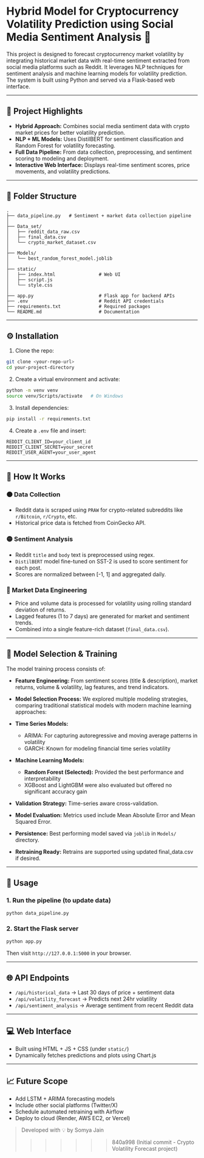 # Hybrid Model for Cryptocurrency Volatility Prediction using Social Media Sentiment Analysis 🚀

This project is designed to forecast cryptocurrency market volatility by integrating historical market data with real-time sentiment extracted from social media platforms such as Reddit. It leverages NLP techniques for sentiment analysis and machine learning models for volatility prediction. The system is built using Python and served via a Flask-based web interface.

---

## 📌 Project Highlights

- **Hybrid Approach:** Combines social media sentiment data with crypto market prices for better volatility prediction.
- **NLP + ML Models:** Uses DistilBERT for sentiment classification and Random Forest for volatility forecasting.
- **Full Data Pipeline:** From data collection, preprocessing, and sentiment scoring to modeling and deployment.
- **Interactive Web Interface:** Displays real-time sentiment scores, price movements, and volatility predictions.

---

## 🧱 Folder Structure

```
.
├── data_pipeline.py   # Sentiment + market data collection pipeline
│ 
├── Data_set/
│   ├── reddit_data_raw.csv
│   ├── final_data.csv
│   └── crypto_market_dataset.csv
│
├── Models/
│   └── best_random_forest_model.joblib
│
├── static/
│   ├── index.html                # Web UI
│   ├── script.js
│   └── style.css
│
├── app.py                        # Flask app for backend APIs
├── .env                          # Reddit API credentials
├── requirements.txt              # Required packages
└── README.md                     # Documentation
```

---

## ⚙️ Installation

1. Clone the repo:

```bash
git clone <your-repo-url>
cd your-project-directory
```

2. Create a virtual environment and activate:

```bash
python -m venv venv
source venv/Scripts/activate   # On Windows
```

3. Install dependencies:

```bash
pip install -r requirements.txt
```

4. Create a `.env` file and insert:

```
REDDIT_CLIENT_ID=your_client_id
REDDIT_CLIENT_SECRET=your_secret
REDDIT_USER_AGENT=your_user_agent
```

---

## 🧪 How It Works

### 🟠 Data Collection

- Reddit data is scraped using `PRAW` for crypto-related subreddits like `r/Bitcoin`, `r/Crypto`, etc.
- Historical price data is fetched from CoinGecko API.

### 🟡 Sentiment Analysis

- Reddit `title` and `body` text is preprocessed using regex.
- `DistilBERT` model fine-tuned on SST-2 is used to score sentiment for each post.
- Scores are normalized between [-1, 1] and aggregated daily.

### 🔵 Market Data Engineering

- Price and volume data is processed for volatility using rolling standard deviation of returns.
- Lagged features (1 to 7 days) are generated for market and sentiment trends.
- Combined into a single feature-rich dataset (`final_data.csv`).

---

## 🎯 Model Selection & Training

The model training process consists of:
- **Feature Engineering:** From sentiment scores (title & description), market returns, volume & volatility, lag features, and trend indicators.
- **Model Selection Process:**
We explored multiple modeling strategies, comparing traditional statistical models with modern machine learning approaches:

- **Time Series Models:**
  - ARIMA: For capturing autoregressive and moving average patterns in volatility
  - GARCH: Known for modeling financial time series volatility

- **Machine Learning Models:**
  - **Random Forest (Selected):** Provided the best performance and interpretability
  - XGBoost and LightGBM were also evaluated but offered no significant accuracy gain
  
- **Validation Strategy:** Time-series aware cross-validation.
- **Model Evaluation:** Metrics used include Mean Absolute Error and Mean Squared Error.
- **Persistence:** Best performing model saved via `joblib` in `Models/` directory.
- **Retraining Ready:** Retrains are supported using updated final_data.csv if desired.

---

## 🚀 Usage

### 1. Run the pipeline (to update data)

```bash
python data_pipeline.py
```

### 2. Start the Flask server

```bash
python app.py
```

Then visit `http://127.0.0.1:5000` in your browser.

---

## 🌐 API Endpoints

- `/api/historical_data` → Last 30 days of price + sentiment data
- `/api/volatility_forecast` → Predicts next 24hr volatility
- `/api/sentiment_analysis` → Average sentiment from recent Reddit data

---

## 💻 Web Interface

- Built using HTML + JS + CSS (under `static/`)
- Dynamically fetches predictions and plots using Chart.js

---

## 📈 Future Scope

- Add LSTM + ARIMA forecasting models
- Include other social platforms (Twitter/X)
- Schedule automated retraining with Airflow
- Deploy to cloud (Render, AWS EC2, or Vercel)

> Developed with 💡 by Somya Jain
>>>>>>> 840a998 (Initial commit - Crypto Volatility Forecast project)
